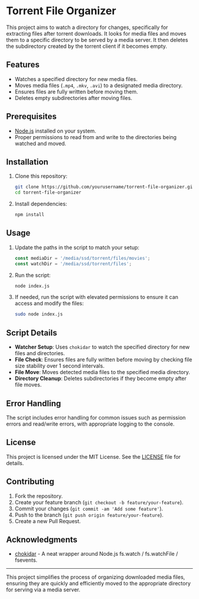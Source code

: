 # Torrent File Organizer

This project aims to watch a directory for changes, specifically for extracting files after torrent downloads. It looks for media files and moves them to a specific directory to be served by a media server. It then deletes the subdirectory created by the torrent client if it becomes empty.

## Features

- Watches a specified directory for new media files.
- Moves media files (`.mp4`, `.mkv`, `.avi`) to a designated media directory.
- Ensures files are fully written before moving them.
- Deletes empty subdirectories after moving files.

## Prerequisites

- [Node.js](https://nodejs.org/) installed on your system.
- Proper permissions to read from and write to the directories being watched and moved.

## Installation

1. Clone this repository:
    ```sh
    git clone https://github.com/yourusername/torrent-file-organizer.git
    cd torrent-file-organizer
    ```

2. Install dependencies:
    ```sh
    npm install
    ```

## Usage

1. Update the paths in the script to match your setup:
    ```javascript
    const mediaDir = '/media/ssd/torrent/files/movies';
    const watchDir = '/media/ssd/torrent/files';
    ```

2. Run the script:
    ```sh
    node index.js
    ```

3. If needed, run the script with elevated permissions to ensure it can access and modify the files:
    ```sh
    sudo node index.js
    ```

## Script Details

- **Watcher Setup**: Uses `chokidar` to watch the specified directory for new files and directories.
- **File Check**: Ensures files are fully written before moving by checking file size stability over 1 second intervals.
- **File Move**: Moves detected media files to the specified media directory.
- **Directory Cleanup**: Deletes subdirectories if they become empty after file moves.

## Error Handling

The script includes error handling for common issues such as permission errors and read/write errors, with appropriate logging to the console.

## License

This project is licensed under the MIT License. See the [LICENSE](LICENSE) file for details.

## Contributing

1. Fork the repository.
2. Create your feature branch (`git checkout -b feature/your-feature`).
3. Commit your changes (`git commit -am 'Add some feature'`).
4. Push to the branch (`git push origin feature/your-feature`).
5. Create a new Pull Request.

## Acknowledgments

- [chokidar](https://github.com/paulmillr/chokidar) - A neat wrapper around Node.js fs.watch / fs.watchFile / fsevents.

---

This project simplifies the process of organizing downloaded media files, ensuring they are quickly and efficiently moved to the appropriate directory for serving via a media server.


